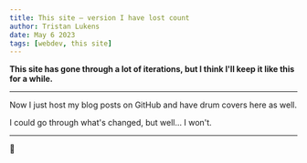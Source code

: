 ```yaml
---
title: This site — version I have lost count
author: Tristan Lukens
date: May 6 2023
tags: [webdev, this site]
---
```


**This site has gone through a lot of iterations, but I think I'll keep it like this for a while.**

---

Now I just host my blog posts on GitHub and have drum covers here as well.

I could go through what's changed, but well... I won't.

---

🥰
